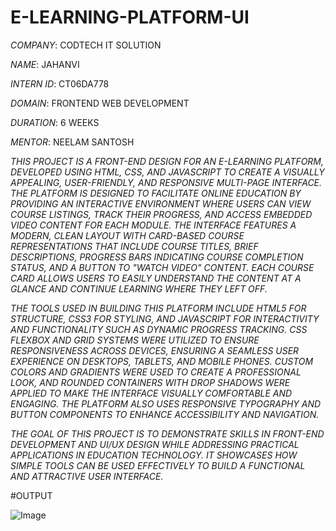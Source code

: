 # E-LEARNING-PLATFORM-UI

*COMPANY*: CODTECH IT SOLUTION

*NAME*: JAHANVI

*INTERN ID*: CT06DA778

*DOMAIN*: FRONTEND WEB DEVELOPMENT

*DURATION*: 6 WEEKS

*MENTOR*: NEELAM SANTOSH

*THIS PROJECT IS A FRONT-END DESIGN FOR AN E-LEARNING PLATFORM, DEVELOPED USING HTML, CSS, AND JAVASCRIPT TO CREATE A VISUALLY APPEALING, USER-FRIENDLY, AND RESPONSIVE MULTI-PAGE INTERFACE. THE PLATFORM IS DESIGNED TO FACILITATE ONLINE EDUCATION BY PROVIDING AN INTERACTIVE ENVIRONMENT WHERE USERS CAN VIEW COURSE LISTINGS, TRACK THEIR PROGRESS, AND ACCESS EMBEDDED VIDEO CONTENT FOR EACH MODULE. THE INTERFACE FEATURES A MODERN, CLEAN LAYOUT WITH CARD-BASED COURSE REPRESENTATIONS THAT INCLUDE COURSE TITLES, BRIEF DESCRIPTIONS, PROGRESS BARS INDICATING COURSE COMPLETION STATUS, AND A BUTTON TO "WATCH VIDEO" CONTENT. EACH COURSE CARD ALLOWS USERS TO EASILY UNDERSTAND THE CONTENT AT A GLANCE AND CONTINUE LEARNING WHERE THEY LEFT OFF.*

*THE TOOLS USED IN BUILDING THIS PLATFORM INCLUDE HTML5 FOR STRUCTURE, CSS3 FOR STYLING, AND JAVASCRIPT FOR INTERACTIVITY AND FUNCTIONALITY SUCH AS DYNAMIC PROGRESS TRACKING. CSS FLEXBOX AND GRID SYSTEMS WERE UTILIZED TO ENSURE RESPONSIVENESS ACROSS DEVICES, ENSURING A SEAMLESS USER EXPERIENCE ON DESKTOPS, TABLETS, AND MOBILE PHONES. CUSTOM COLORS AND GRADIENTS WERE USED TO CREATE A PROFESSIONAL LOOK, AND ROUNDED CONTAINERS WITH DROP SHADOWS WERE APPLIED TO MAKE THE INTERFACE VISUALLY COMFORTABLE AND ENGAGING. THE PLATFORM ALSO USES RESPONSIVE TYPOGRAPHY AND BUTTON COMPONENTS TO ENHANCE ACCESSIBILITY AND NAVIGATION.*

*THE GOAL OF THIS PROJECT IS TO DEMONSTRATE SKILLS IN FRONT-END DEVELOPMENT AND UI/UX DESIGN WHILE ADDRESSING PRACTICAL APPLICATIONS IN EDUCATION TECHNOLOGY. IT SHOWCASES HOW SIMPLE TOOLS CAN BE USED EFFECTIVELY TO BUILD A FUNCTIONAL AND ATTRACTIVE USER INTERFACE.*

#OUTPUT

![Image](https://github.com/user-attachments/assets/39f5fff1-d19f-45f4-9123-fb03a7129284)
